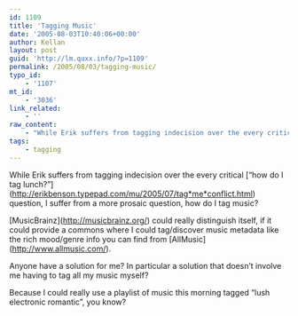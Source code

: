 ```yaml
---
id: 1109
title: 'Tagging Music'
date: '2005-08-03T10:40:06+00:00'
author: Kellan
layout: post
guid: 'http://lm.quxx.info/?p=1109'
permalink: /2005/08/03/tagging-music/
typo_id:
    - '1107'
mt_id:
    - '3036'
link_related:
    - ''
raw_content:
    - "While Erik suffers from tagging indecision over the every critical [\\\"how do I tag lunch?\\\"](http://erikbenson.typepad.com/mu/2005/07/tag_me_conflict.html) question, I suffer from a more prosaic question, how do I tag music?\n\n[MusicBrainz](http://musicbrainz.org/) could really distinguish itself, if it could provide a commons where I could tag/discover music metadata like the rich mood/genre info you can find from [AllMusic](http://www.allmusic.com/).\n\nAnyone have a solution for me?  In particular a solution that doesn\\'t involve me having to tag all my music myself?\n\nBecause I could really use a playlist of music this morning tagged \\\"lush electronic romantic\\\", you know?"
tags:
    - tagging
---
```


While Erik suffers from tagging indecision over the every critical \[“how do I tag lunch?”\](http://erikbenson.typepad.com/mu/2005/07/tag*me*conflict.html) question, I suffer from a more prosaic question, how do I tag music?

\[MusicBrainz\](http://musicbrainz.org/) could really distinguish itself, if it could provide a commons where I could tag/discover music metadata like the rich mood/genre info you can find from \[AllMusic\](http://www.allmusic.com/).

Anyone have a solution for me? In particular a solution that doesn’t involve me having to tag all my music myself?

Because I could really use a playlist of music this morning tagged “lush electronic romantic”, you know?